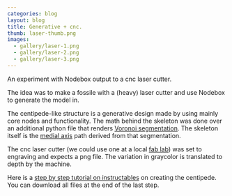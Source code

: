 ```yaml
---
categories: blog
layout: blog
title: Generative + cnc.
thumb: laser-thumb.png
images:
  - gallery/laser-1.png
  - gallery/laser-2.png
  - gallery/laser-3.png
---
```


An experiment with Nodebox output to a cnc laser cutter. 

The idea was to make a fossile with a (heavy) laser cutter and use Nodebox to generate the model in.

The centipede-like structure is a generative design made by using mainly core nodes and functionality. 
The math behind the skeleton was done over an additional python file that renders [Voronoi segmentation](http://en.wikipedia.org/wiki/Voronoi_diagram). 
The skeleton itself is the [medial axis](http://en.wikipedia.org/wiki/Medial_axis) path derived from that segmentation.

The cnc laser cutter (we could use one at a local [fab lab](http://www.fablabgenk.be/)) was set to engraving and expects a png file. The variation in graycolor is translated to depth by the machine.

Here is a [step by step tutorial on instructables](http://www.instructables.com/id/Centipede-fossiles/) on creating the centipede. You can download all files at the end of the last step. 

